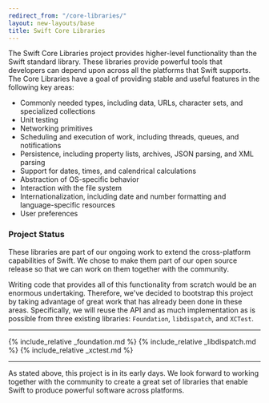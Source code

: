 ```yaml
---
redirect_from: "/core-libraries/"
layout: new-layouts/base
title: Swift Core Libraries
---
```


The Swift Core Libraries project provides higher-level functionality than the
Swift standard library. These libraries provide powerful tools that developers
can depend upon across all the platforms that Swift supports. The Core Libraries
have a goal of providing stable and useful features in the following key areas:

* Commonly needed types, including data, URLs, character sets, and specialized collections
* Unit testing
* Networking primitives
* Scheduling and execution of work, including threads, queues, and notifications
* Persistence, including property lists, archives, JSON parsing, and XML parsing
* Support for dates, times, and calendrical calculations
* Abstraction of OS-specific behavior
* Interaction with the file system
* Internationalization, including date and number formatting and language-specific resources
* User preferences


### Project Status

These libraries are part of our ongoing work to extend the cross-platform capabilities of Swift.  We chose to make them part of our open source release so that we can work on them together with the community.

Writing code that provides all of this functionality from scratch would be an enormous undertaking. Therefore, we've decided to bootstrap this project by taking advantage of great work that has already been done in these areas. Specifically, we will reuse the API and as much implementation as is possible from three existing libraries: `Foundation`, `libdispatch`, and `XCTest`.

* * *

{% include_relative _foundation.md %}
{% include_relative _libdispatch.md %}
{% include_relative _xctest.md %}

* * *

As stated above, this project is in its early days. We look forward to working together with the community to create a great set of libraries that enable Swift to produce powerful software across platforms.
